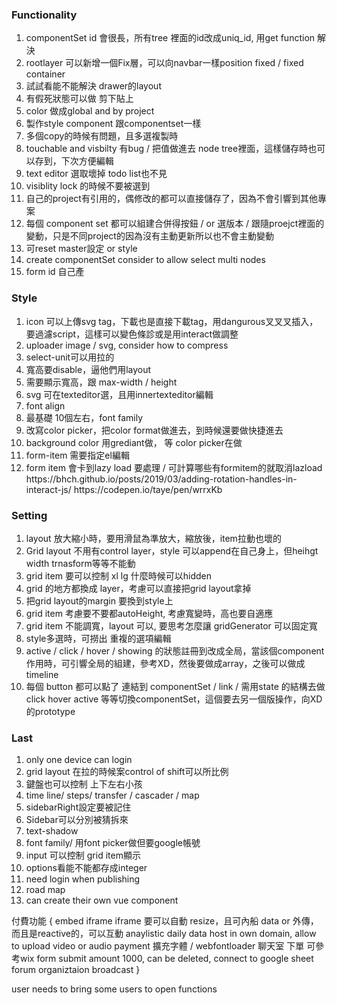 ### Functionality

<ol>  
<li>componentSet id 會很長，所有tree 裡面的id改成uniq_id, 用get function 解決</li>

<li>rootlayer 可以新增一個Fix層，可以向navbar一樣position fixed / fixed container</li> 
<li>試試看能不能解決 drawer的layout</li>
<li>有假死狀態可以做 剪下貼上</li>
<li>color 做成global and by project</li>
<li>製作style component 跟componentset一樣</li>
<li>多個copy的時候有問題，且多選複製時</li>
<li>touchable and visbilty 有bug / 把值做進去 node tree裡面，這樣儲存時也可以存到，下次方便編輯</li>
<li>text editor 選取壞掉 todo list也不見</li>
<li>visiblity lock 的時候不要被選到</li>
<li>自己的project有引用的，偶修改的都可以直接儲存了，因為不會引響到其他專案</li>
<li>每個 component set 都可以組建合併得按鈕  / or 選版本 / 跟隨proejct裡面的變動，只是不同project的因為沒有主動更新所以也不會主動變動</li>
<li>可reset master設定 or style</li>
<li>create componentSet consider to allow select multi nodes</li>
<li>form id 自己產</li>
</ol>

### Style

<ol>
<li>icon 可以上傳svg tag，下載也是直接下載tag，用dangurous叉叉叉插入，要過濾script，這樣可以變色條診或是用interact做調整</li>
<li>uploader image / svg, consider how to compress</li>
<li>select-unit可以用拉的</li>
<li>寬高要disable，逼他們用layout</li>
<li>需要顯示寬高，跟 max-width / height</li>
<li>svg 可在texteditor選，且用innertexteditor編輯</li>
<li>font align</li>
<li>最基礎 10個左右，font family</li>
<li>改寫color picker，把color format做進去，到時候還要做快捷進去</li>
<li>background color 用grediant做， 等 color picker在做</li>
<li>form-item 需要指定el編輯</li>
<li>form item 會卡到lazy load 要處理 / 可計算哪些有formitem的就取消lazload</li>
https://bhch.github.io/posts/2019/03/adding-rotation-handles-in-interact-js/
https://codepen.io/taye/pen/wrrxKb
</ol>

### Setting

<ol>
<li>layout 放大縮小時，要用滑鼠為準放大，縮放後，item拉動也壞的</li>
<li>Grid layout 不用有control layer，style 可以append在自己身上，但heihgt width trnasform等等不能動</li>
<li>grid item 要可以控制 xl lg 什麼時候可以hidden</li>
<li>grid 的地方都換成 layer，考慮可以直接把grid layout拿掉</li>
<li>把grid layout的margin 要換到style上</li>
<li>grid item 考慮要不要都autoHeight, 考慮寬變時，高也要自適應</li>
<li>grid item 不能調寬，layout 可以, 要思考怎麼讓 gridGenerator 可以固定寬</li>
<li>style多選時，可撈出 重複的選項編輯</li>
<li>active / click / hover / showing 的狀態註冊到改成全局，當該個component作用時，可引響全局的組建，參考XD，然後要做成array，之後可以做成timeline</li>
<li>每個 button 都可以點了 連結到 componentSet / link / 需用state 的結構去做 click hover active 等等切換componentSet，這個要去另一個版操作，向XD的prototype</li>
</ol>



### Last

<ol>
<li>only one device can login</li>
<li>grid layout 在拉的時候案control of shift可以所比例</li>
<li>鍵盤也可以控制 上下左右小孩 </li>
<li>time line/ steps/ transfer / cascader / map </li>
<li>sidebarRight設定要被記住</li>
<li>Sidebar可以分別被猜拆來</li>
<li>text-shadow</li>
<li>font family/ 用font picker做但要google帳號</li>
<li>input 可以控制 grid item顯示</li>
<li>options看能不能都存成integer</li>
<li>need login when publishing </li>
<li>road map</li>
<li>can create their own vue component</li>
</ol>


付費功能 {
embed iframe
iframe 要可以自動 resize，且可內船 data or 外傳，而且是reactive的，可以互動
anaylistic daily data
host in own domain,
allow to upload video or audio
payment
擴充字體 / webfontloader
聊天室
下單 可參考wix
form submit amount 1000, can be deleted,
connect to google sheet 
forum
organiztaion
broadcast
}

user needs to bring some users to open functions
